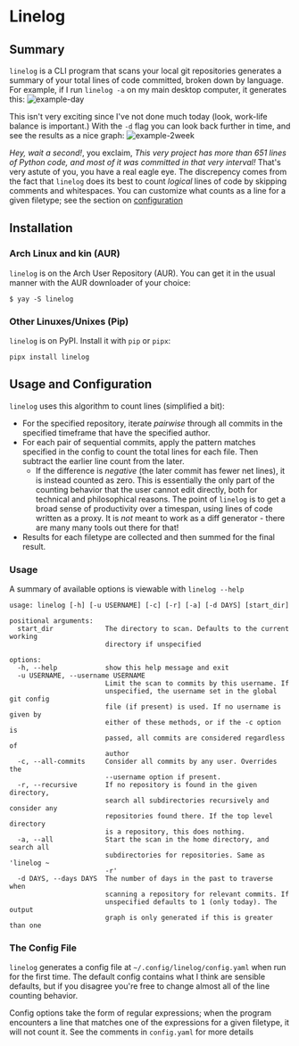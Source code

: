 # Linelog
## Summary

`linelog` is a CLI program that scans your local git repositories generates a summary of your total lines of code committed, broken down by language. For example, if I run `linelog -a` on my main desktop computer, it generates this:
![example-day](screenshots/linelog-example-day.png)

This isn't very exciting since I've not done much today (look, work-life balance is important.)  With the `-d` flag you can look back further in time, and see the results as a nice graph:
![example-2week](screenshots/linelog-example-2week.png)

*Hey, wait a second!*, you exclaim, *This very project has more than 651 lines of Python code, and most of it was committed in that very interval!* That's very astute of you, you have a real eagle eye. The discrepency comes from the fact that `linelog` does its best to count *logical* lines of code by skipping comments and whitespaces. You can customize what counts as a line for a given filetype; see the section on [configuration](https://github.com/keagud/linelog#the-config-file)


## Installation
### Arch Linux and kin (AUR)
`linelog` is on the Arch User Repository (AUR). You can get it in the usual manner with the AUR downloader of your choice:
```
$ yay -S linelog
```

### Other Linuxes/Unixes (Pip)
`linelog` is on PyPI. Install it with `pip` or `pipx`:
```
pipx install linelog
```

## Usage and Configuration

`linelog` uses this algorithm to count lines (simplified a bit):

- For the specified repository, iterate *pairwise* through all commits in the specified timeframe that have the specified author. 
- For each pair of sequential commits, apply the pattern matches specified in the config to count the total lines for each file. Then subtract the earlier line count from the later.
  - If the difference is *negative* (the later commit has fewer net lines), it is instead counted as zero. 
  This is essentially the only part of the counting behavior that the user cannot edit directly, both for technical and philosophical reasons. The point of `linelog` is to get a broad sense of productivity over a timespan, using lines of code written as a proxy. It is *not* meant to work as a diff generator - there are many many tools out there for that!
- Results for each filetype are collected and then summed for the final result. 

### Usage
A summary of available options is viewable with `linelog --help` 
```
usage: linelog [-h] [-u USERNAME] [-c] [-r] [-a] [-d DAYS] [start_dir]

positional arguments:
  start_dir             The directory to scan. Defaults to the current working
                        directory if unspecified

options:
  -h, --help            show this help message and exit
  -u USERNAME, --username USERNAME
                        Limit the scan to commits by this username. If
                        unspecified, the username set in the global git config
                        file (if present) is used. If no username is given by
                        either of these methods, or if the -c option is
                        passed, all commits are considered regardless of
                        author
  -c, --all-commits     Consider all commits by any user. Overrides the
                        --username option if present.
  -r, --recursive       If no repository is found in the given directory,
                        search all subdirectories recursively and consider any
                        repositories found there. If the top level directory
                        is a repository, this does nothing.
  -a, --all             Start the scan in the home directory, and search all
                        subdirectories for repositories. Same as 'linelog ~
                        -r'
  -d DAYS, --days DAYS  The number of days in the past to traverse when
                        scanning a repository for relevant commits. If
                        unspecified defaults to 1 (only today). The output
                        graph is only generated if this is greater than one
```

### The Config File
`linelog` generates a config file at `~/.config/linelog/config.yaml` when run for the first time. The default config contains what I think are sensible defaults, but if you disagree you're free to change almost all of the line counting behavior. 

Config options take the form of regular expressions; when the program encounters a line that matches one of the expressions for a given filetype, it will not count it. See the comments in `config.yaml` for more details




